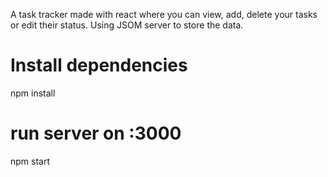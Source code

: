 A task tracker made with react where you can view, add, delete your tasks or edit their status. Using JSOM server to store the data. 
# Install dependencies
npm install

# run server on :3000
npm start
